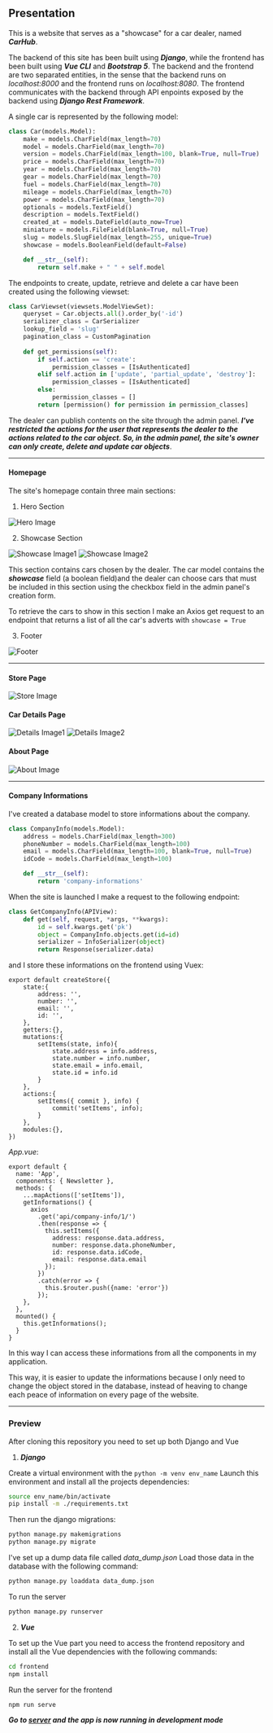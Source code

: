 ## Presentation 

This is a website that serves as a "showcase" for a car dealer, named ***CarHub***.

The backend of this site has been built using ***Django***, while the frontend has been built using ***Vue CLI*** and ***Bootstrap 5***. 
The backend and the frontend are two separated entities, in the sense that the backend runs on _localhost:8000_ and the frontend runs on _localhost:8080_. The frontend communicates with the backend through API enpoints exposed by the backend using ***Django Rest Framework***. 

A single car is represented by the following model: 

```Python
class Car(models.Model):
    make = models.CharField(max_length=70)
    model = models.CharField(max_length=70)
    version = models.CharField(max_length=100, blank=True, null=True)
    price = models.CharField(max_length=70)
    year = models.CharField(max_length=70)
    gear = models.CharField(max_length=70)
    fuel = models.CharField(max_length=70)
    mileage = models.CharField(max_length=70)
    power = models.CharField(max_length=70)
    optionals = models.TextField()
    description = models.TextField()
    created_at = models.DateField(auto_now=True)
    miniature = models.FileField(blank=True, null=True)
    slug = models.SlugField(max_length=255, unique=True)
    showcase = models.BooleanField(default=False)

    def __str__(self):
        return self.make + " " + self.model 
```

The endpoints to create, update, retrieve and delete a car have been created using the following viewset: 

```Python
class CarViewset(viewsets.ModelViewSet):
    queryset = Car.objects.all().order_by('-id')
    serializer_class = CarSerializer
    lookup_field = 'slug' 
    pagination_class = CustomPagination 
    
    def get_permissions(self):
        if self.action == 'create':
            permission_classes = [IsAuthenticated]
        elif self.action in ['update', 'partial_update', 'destroy']:
            permission_classes = [IsAuthenticated]
        else: 
            permission_classes = [] 
        return [permission() for permission in permission_classes]
```


The dealer can publish contents on the site through the admin panel. 
***I've restricted the actions for the user that represents the dealer to the actions related to the car object. So, in the admin panel, the site's owner can only create, delete and update car objects***. 

---

#### Homepage

The site's homepage contain three main sections: 

1. Hero Section

![Hero Image](https://i.imgur.com/1urs2Ce.png)

2. Showcase Section 

![Showcase Image1](https://i.imgur.com/0EFc5Tw.png)
![Showcase Image2](https://i.imgur.com/ZWYmvpq.png)

This section contains cars chosen by the dealer. 
The car model contains the ***showcase*** field (a boolean field)and the dealer can choose cars that must be included in this section using the checkbox field in the admin panel's creation form. 

To retrieve the cars to show in this section I make an Axios get request to an endpoint that returns a list of all the car's adverts with ```showcase = True``` 

3. Footer

![Footer](https://i.imgur.com/3wV2mBR.png)

---

#### Store Page 

![Store Image](https://i.imgur.com/BB0sxpW.png)

#### Car Details Page

![Details Image1](https://i.imgur.com/3dQnf9R.png)
![Details Image2](https://i.imgur.com/YlVuwvE.png)

#### About Page 

![About Image](https://i.imgur.com/0iAZXZE.png)

---

#### Company Informations

I've created a database model to store informations about the company. 

```Python
class CompanyInfo(models.Model):
    address = models.CharField(max_length=300)
    phoneNumber = models.CharField(max_length=100)
    email = models.CharField(max_length=100, blank=True, null=True)
    idCode = models.CharField(max_length=100)

    def __str__(self):
        return 'company-informations'
```

When the site is launched I make a request to the following endpoint: 

```Python
class GetCompanyInfo(APIView):
    def get(self, request, *args, **kwargs):
        id = self.kwargs.get('pk')
        object = CompanyInfo.objects.get(id=id)
        serializer = InfoSerializer(object)
        return Response(serializer.data)
```

and I store these informations on the frontend using Vuex: 

```JS
export default createStore({
    state:{
        address: '', 
        number: '', 
        email: '', 
        id: '', 
    }, 
    getters:{},
    mutations:{
        setItems(state, info){
            state.address = info.address, 
            state.number = info.number, 
            state.email = info.email, 
            state.id = info.id
        }
    },
    actions:{
        setItems({ commit }, info) {
            commit('setItems', info);
        }
    },
    modules:{},
})
```

_App.vue_:

```JS
export default {
  name: 'App',
  components: { Newsletter },
  methods: {
    ...mapActions(['setItems']),
    getInformations() {
      axios
        .get('api/company-info/1/')
        .then(response => {
          this.setItems({
            address: response.data.address,
            number: response.data.phoneNumber,
            id: response.data.idCode, 
            email: response.data.email
          });
        })
        .catch(error => {
          this.$router.push({name: 'error'})
        });
    },
  },
  mounted() {
    this.getInformations();
  }
}
```

In this way I can access these informations from all the components in my application.

This way, it is easier to update the informations because I only need to change the object stored in the database, instead of heaving to change each peace of information on every page of the website. 

---

### Preview

After cloning this repository you need to set up both Django and Vue 

1. ***Django***

Create a virtual environment with the ```python -m venv env_name``` Launch this environment and install all the projects dependencies: 

```bash
source env_name/bin/activate
pip install -m ./requirements.txt
```

Then run the django migrations: 

```bash
python manage.py makemigrations
python manage.py migrate
```

I've set up a dump data file called _data_dump.json_ Load those data in the database with the following command: 

```bash
python manage.py loaddata data_dump.json
```

To run the server 

```bash
python manage.py runserver
```

2. ***Vue***

To set up the Vue part you need to access the frontend repository and install all the Vue dependencies with the following commands: 

```bash
cd frontend
npm install
```

Run the server for the frontend

```bash
npm run serve
```


***Go to [server](http://localhost:8080) and the app is now running in development mode***